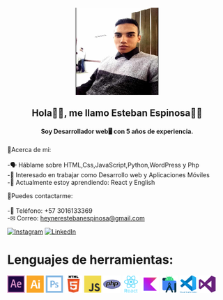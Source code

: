 <p align="center" width="300">

<img align="center" width="190" height="200" src="img/foto.jpg" >
<h2 align="center">Hola🙋‍♂️, me llamo Esteban Espinosa👨‍🦰</h2>
<h4 align="center">Soy Desarrollador web🖥 con 5 años de experiencia.</h4>


👤Acerca de mi:<br><br>
-🗣️ Háblame sobre HTML,Css,JavaScript,Python,WordPress y Php<br>
-🧡 Interesado en trabajar como Desarrollo web y Aplicaciones Móviles<br>
-🧠 Actualmente estoy aprendiendo: React y English<br>

👥Puedes contactarme:<br><br>
-📱 Teléfono: +57 3016133369<br>
-✉ Correo: heynerestebanespinosa@gmail.com<br>

[![Instagram](https://img.shields.io/badge/Instagram-%23E4405F.svg?logo=Instagram&logoColor=white)](https://www.instagram.com/heyner_lo/)
[![LinkedIn](https://img.shields.io/badge/LinkedIn-%230077B5.svg?logo=linkedin&logoColor=white)](https://www.linkedin.com/in/heynes-esteban-1501911a7/)<br>

<h1>Lenguajes de herramientas:</h1>
<div>
<img src="https://github.com/devicons/devicon/blob/master/icons/aftereffects/aftereffects-original.svg" title="After Effects"
  width="40" height="40">
  <img src="https://github.com/devicons/devicon/blob/master/icons/illustrator/illustrator-plain.svg" title="Adobe Illustrator"
width="40" height="40">
  <img src="https://github.com/devicons/devicon/blob/master/icons/photoshop/photoshop-line.svg" title="Photoshop"
  width="40" height="40">
<img src="https://github.com/devicons/devicon/blob/master/icons/html5/html5-original-wordmark.svg" title="Html5"
width="40" height="40">
<img src="https://github.com/devicons/devicon/blob/master/icons/javascript/javascript-original.svg" title="Javascript"
width="40" height="40">
<img src="https://github.com/devicons/devicon/blob/master/icons/php/php-original.svg" title="Php"
width="40" height="40">
  <img src="https://github.com/devicons/devicon/blob/master/icons/react/react-original-wordmark.svg" title="Php"
width="40" height="40">
<img src="https://github.com/devicons/devicon/blob/master/icons/kotlin/kotlin-original.svg" title="Kotlin"
width="40" height="40">
<img src="https://github.com/devicons/devicon/blob/master/icons/androidstudio/androidstudio-original.svg" title="Android Studios"
width="40" height="40">
<img src="https://github.com/devicons/devicon/blob/master/icons/vscode/vscode-original-wordmark.svg" title="Visual Studios Code"
width="40" height="40">
<img src="https://github.com/devicons/devicon/blob/master/icons/visualstudio/visualstudio-plain.svg" title="Visual Studios"
width="40" height="40">

</div><br>

</p>
